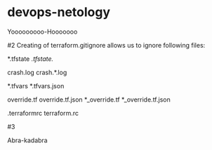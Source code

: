 # devops-netology

Yooooooooo-Hooooooo

#2
Creating of terraform.gitignore allows us to ignore following files:

*.tfstate
*.tfstate.*

crash.log
crash.*.log

*.tfvars
*.tfvars.json

override.tf
override.tf.json
*_override.tf
*_override.tf.json

.terraformrc
terraform.rc

#3

Abra-kadabra
